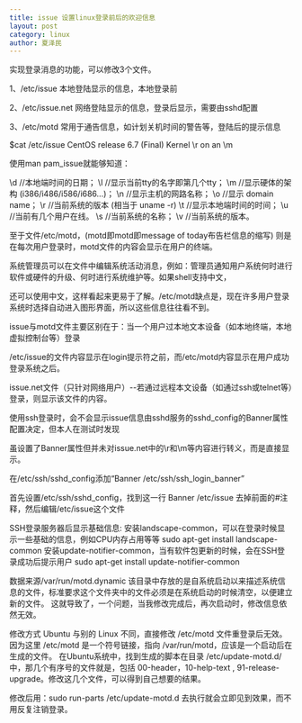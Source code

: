 ```yaml
---
title: issue 设置linux登录前后的欢迎信息
layout: post
category: linux
author: 夏泽民
---
```

实现登录消息的功能，可以修改3个文件。 

1、/etc/issue 本地登陆显示的信息，本地登录前

2、/etc/issue.net 网络登陆显示的信息，登录后显示，需要由sshd配置

3、/etc/motd 常用于通告信息，如计划关机时间的警告等，登陆后的提示信息
<!-- more -->
$cat /etc/issue
CentOS release 6.7 (Final)
Kernel \r on an \m

使用man pam_issue就能够知道：

\d          //本地端时间的日期；
\l          //显示当前tty的名字即第几个tty；
\m          //显示硬体的架构 (i386/i486/i586/i686...)；
\n          //显示主机的网路名称；
\o          //显示 domain name；
\r          //当前系统的版本 (相当于 uname -r)
\t          //显示本地端时间的时间；
\u          //当前有几个用户在线。
\s          //当前系统的名称；
\v          //当前系统的版本。

至于文件/etc/motd，(motd即motd即message of today布告栏信息的缩写) 则是在每次用户登录时，motd文件的内容会显示在用户的终端。

系统管理员可以在文件中编辑系统活动消息，例如：管理员通知用户系统何时进行软件或硬件的升级、何时进行系统维护等。如果shell支持中文，

还可以使用中文，这样看起来更易于了解。/etc/motd缺点是，现在许多用户登录系统时选择自动进入图形界面，所以这些信息往往看不到。

issue与motd文件主要区别在于：当一个用户过本地文本设备（如本地终端，本地虚拟控制台等）登录

/etc/issue的文件内容显示在login提示符之前，而/etc/motd内容显示在用户成功登录系统之后。

issue.net文件（只针对网络用户）--若通过远程本文设备（如通过ssh或telnet等）登录，则显示该文件的内容。

使用ssh登录时，会不会显示issue信息由sshd服务的sshd_config的Banner属性配置决定，但本人在测试时发现

虽设置了Banner属性但并未对issue.net中的\r和\m等内容进行转义，而是直接显示。

在/etc/ssh/sshd_config添加“Banner /etc/ssh/ssh_login_banner”

首先设置/etc/ssh/sshd_config，找到这一行
Banner /etc/issue
去掉前面的#注释，然后编辑/etc/issue这个文件



SSH登录服务器后显示基础信息:
安装landscape-common，可以在登录时候显示一些基础的信息，例如CPU内存占用等等
sudo apt-get install landscape-common
安装update-notifier-common，当有软件包更新的时候，会在SSH登录成功后提示用户
sudo apt-get install update-notifier-common

数据来源/var/run/motd.dynamic
该目录中存放的是自系统启动以来描述系统信息的文件，标准要求这个文件夹中的文件必须是在系统启动的时候清空，以便建立新的文件。
这就导致了，一个问题，当我修改完成后，再次启动时，修改信息依然无效。

修改方式
Ubuntu 与别的 Linux 不同，直接修改 /etc/motd 文件重登录后无效。因为这里 /etc/motd 是一个符号链接，指向 /var/run/motd，应该是一个启动后在生成的文件。
在Ubuntu系统中，找到生成的脚本在目录 /etc/update-motd.d/ 中，那几个有序号的文件就是，包括 00-header，10-help-text , 91-release- upgrade。修改这几个文件，可以得到自己想要的结果。

修改后用：sudo run-parts /etc/update-motd.d 去执行就会立即见到效果，而不用反复注销登录。

